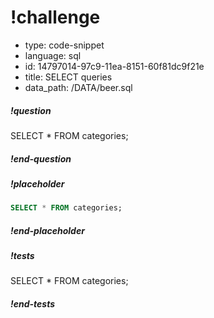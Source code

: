 # !challenge

* type: code-snippet
* language: sql
* id: 14797014-97c9-11ea-8151-60f81dc9f21e
* title: SELECT queries
* data_path: /DATA/beer.sql



##### !question
SELECT * FROM categories;
##### !end-question

##### !placeholder

```sql
SELECT * FROM categories;
```

##### !end-placeholder


##### !tests
SELECT * FROM categories;
##### !end-tests